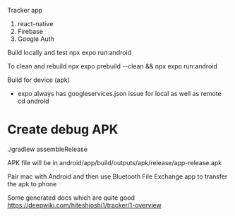 Tracker app

1. react-native
2. Firebase
3. Google Auth


Build locally and test
npx expo run:android 



To clean and rebuild
npx expo prebuild --clean && npx expo run:android

Build for device (apk)
- expo always has googleservices.json issue for local as well as remote
cd android

# Create debug APK
./gradlew assembleRelease

APK file will be in
android/app/build/outputs/apk/release/app-release.apk

Pair mac with Android and then use
Bluetooth File Exchange
app to transfer the apk to phone


Some generated docs which are quite good
https://deepwiki.com/hiteshjoshi1/tracker/1-overview
